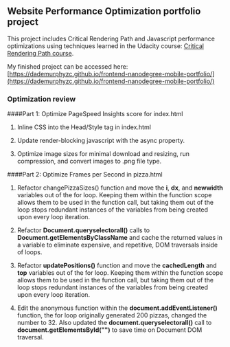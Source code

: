 ## Website Performance Optimization portfolio project

This project includes Critical Rendering Path and Javascript performance optimizations using techniques learned in the Udacity course: [Critical Rendering Path course](https://www.udacity.com/course/ud884).

My finished project can be accessed here:
[https://dademurphyzc.github.io/frontend-nanodegree-mobile-portfolio/](https://dademurphyzc.github.io/frontend-nanodegree-mobile-portfolio/)

### Optimization review

####Part 1: Optimize PageSpeed Insights score for index.html
1. Inline CSS into the Head/Style tag in index.html

2. Update render-blocking javascript with the async property.

3. Optimize image sizes for minimal download and resizing, run compression, and convert images to .png file type.

####Part 2: Optimize Frames per Second in pizza.html
1. Refactor changePizzaSizes() function and move the **i**, **dx**, and **newwidth** variables out of the for loop.
   Keeping them within the function scope allows them to be used in the function call, but taking them out of the loop stops redundant        instances of the variables from being created upon every loop iteration.
   
2. Refactor **Document.queryselectorall()** calls to **Document.getElementsByClassName** and cache the returned values in a variable to eliminate expensive, and repetitive, DOM traversals inside of loops.

3. Refactor **updatePositions()** function and move the **cachedLength** and **top** variables out of the for loop.
   Keeping them within the function scope allows them to be used in the function call, but taking them out of the loop stops redundant        instances of the variables from being created upon every loop iteration.
   
4. Edit the anonymous function within the **document.addEventListener()** function, the for loop originally generated 200 pizzas, changed the number to 32. Also updated the **document.queryselectorall()** call to **document.getElementsById("")** to save time on Document DOM traversal.
